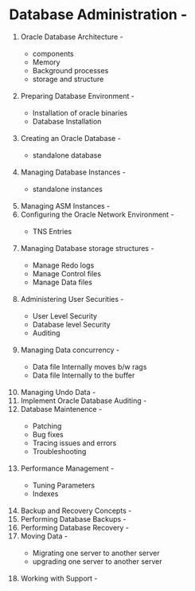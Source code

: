 # Database Administration -
1. Oracle Database Architecture -<br><br>
   * components
   * Memory
   * Background processes
   * storage and structure<br><br>
2. Preparing Database Environment -<br><br>
   * Installation of oracle binaries
   * Database Installation<br><br>
3. Creating an Oracle Database -<br><br>
   * standalone database<br><br>
4. Managing Database Instances -<br><br>
   * standalone instances<br><br>
5. Managing ASM Instances -<br>
6. Configuring the Oracle Network Environment -<br><br>
   * TNS Entries<br><br>
7. Managing Database storage structures -<br><br>
   * Manage Redo logs
   * Manage Control files
   * Manage Data files<br><br>
8. Administering User Securities -<br><br>
   * User Level Security
   * Database level Security
   * Auditing<br><br>
9. Managing Data concurrency -<br><br>
   * Data file Internally moves b/w rags
   * Data file Internally to the buffer<br><br>
10. Managing Undo Data -<br>
11. Implement Oracle Database Auditing -<br>
12. Database Maintenence - <br><br>
     * Patching
     * Bug fixes
     * Tracing issues and errors
     * Troubleshooting<br><br>
13. Performance Management - <br><br>
     * Tuning Parameters
     * Indexes<br><br>
14. Backup and Recovery Concepts - <br>
15. Performing Database Backups - <br>
16. Performing Database Recovery - <br>
17. Moving Data - <br><br>
     * Migrating one server to another server
     * upgrading one server to another server<br><br>
18. Working with Support -
 
   